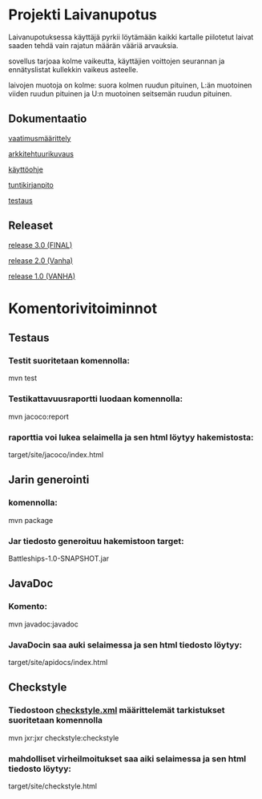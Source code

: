 

# Projekti Laivanupotus

Laivanupotuksessa käyttäjä pyrkii löytämään kaikki kartalle piilotetut laivat saaden tehdä 
vain rajatun määrän vääriä arvauksia.

sovellus tarjoaa kolme vaikeutta, käyttäjien voittojen seurannan ja ennätyslistat kullekkin vaikeus asteelle.

laivojen muotoja on kolme: suora kolmen ruudun pituinen, L:än muotoinen viiden ruudun pituinen ja U:n muotoinen seitsemän
ruudun pituinen. 

## Dokumentaatio

[vaatimusmäärittely](Battleships/Dokumentaatio/vaatimusmaarittely.md)

[arkkitehtuurikuvaus](Battleships/Dokumentaatio/arkkitehtuuri.md)

[käyttöohje](Battleships/Dokumentaatio/käyttöohje.md)

[tuntikirjanpito](Battleships/Dokumentaatio/tuntikirjanpito.md)

[testaus](Battleships/Dokumentaatio/testausdokumentti.md)

## Releaset

[release 3.0 (FINAL)](https://github.com/Radiant92/otm-harjoitustyo/releases/tag/viikko7)

[release 2.0 (Vanha)](https://github.com/Radiant92/otm-harjoitustyo/releases/tag/viikko6)

[release 1.0 (VANHA)](https://github.com/Radiant92/otm-harjoitustyo/releases/tag/viikko5)

# Komentorivitoiminnot

## Testaus

### Testit suoritetaan komennolla:

mvn test

### Testikattavuusraportti luodaan komennolla:

mvn jacoco:report

### raporttia voi lukea selaimella ja sen html löytyy hakemistosta:

target/site/jacoco/index.html

## Jarin generointi

### komennolla:

mvn package

### Jar tiedosto generoituu hakemistoon target:

Battleships-1.0-SNAPSHOT.jar

## JavaDoc

### Komento:

mvn javadoc:javadoc

### JavaDocin saa auki selaimessa ja sen html tiedosto löytyy:

target/site/apidocs/index.html

## Checkstyle

### Tiedostoon [checkstyle.xml](Battleships/checkstyle.xml) määrittelemät tarkistukset suoritetaan komennolla

mvn jxr:jxr checkstyle:checkstyle

### mahdolliset virheilmoitukset saa aiki selaimessa ja sen html tiedosto löytyy:

target/site/checkstyle.html
